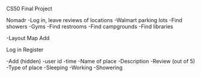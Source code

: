 CS50 Final Project

Nomadr
-Log in, leave reviews of locations
-Walmart parking lots
-Find showers
    -Gyms
-Find restrooms
-Find campgrounds
-Find libraries

-Layout
Map
Add

Log in
Register

-Add
    (hidden)
        -user id
        -time
    -Name of place
    -Description
    -Review (out of 5)
    -Type of place
        -Sleeping
        -Working
        -Showering